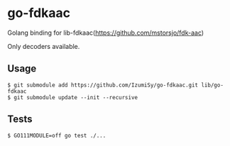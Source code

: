 # go-fdkaac

Golang binding for lib-fdkaac(https://github.com/mstorsjo/fdk-aac)

Only decoders available.

## Usage
```
$ git submodule add https://github.com/IzumiSy/go-fdkaac.git lib/go-fdkaac
$ git submodule update --init --recursive
```

## Tests
```
$ GO111MODULE=off go test ./...
```

